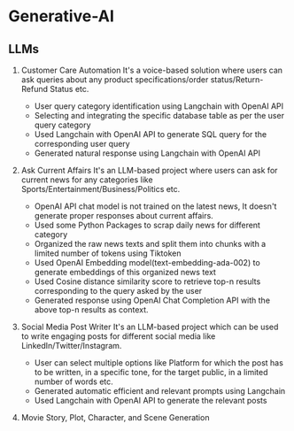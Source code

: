 # Generative-AI

## LLMs
1. Customer Care Automation
   It's a voice-based solution where users can ask queries about any product specifications/order status/Return-Refund Status etc.
   - User query category identification using Langchain with OpenAI API
   - Selecting and integrating the specific database table as per the user query category
   - Used Langchain with OpenAI API to generate SQL query for the corresponding user query
   - Generated natural response using Langchain with OpenAI API

2. Ask Current Affairs
   It's an LLM-based project where users can ask for current news for any categories like Sports/Entertainment/Business/Politics etc.
   - OpenAI API chat model is not trained on the latest news, It doesn't generate proper responses about current affairs.
   - Used some Python Packages to scrap daily news for different category
   - Organized the raw news texts and split them into chunks with a limited number of tokens using Tiktoken 
   - Used OpenAI Embedding model(text-embedding-ada-002) to generate embeddings of this organized news text
   - Used Cosine distance similarity score to retrieve top-n results corresponding to the query asked by the user
   - Generated response using OpenAI Chat Completion API with the above top-n results as context.
  
3. Social Media Post Writer
   It's an LLM-based project which can be used to write engaging posts for different social media like LinkedIn/Twitter/Instagram.
   - User can select multiple options like Platform for which the post has to be written, in a specific tone, for the target public,
     in a limited number of words etc.
   - Generated automatic efficient and relevant prompts using Langchain
   - Used Langchain with OpenAI API to generate the relevant posts
  
4. Movie Story, Plot, Character, and Scene Generation
   


